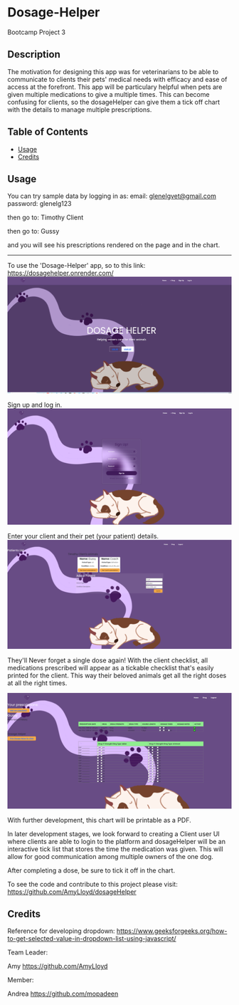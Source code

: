 # Dosage-Helper

Bootcamp Project 3

## Description
The motivation for designing this app was for veterinarians to be able to communicate to clients their pets' medical needs with efficacy and ease of access at the forefront. This app will be particulary helpful when pets are given multiple medications to give a multiple times. This can become confusing for clients, so the dosageHelper can give them a tick off chart with the details to manage multiple prescriptions. 


## Table of Contents
- [Usage](#usage)
- [Credits](#credits)

## Usage

You can try sample data by logging in as:
email: glenelgvet@gmail.com
password: glenelg123

then go to:
Timothy Client

then go to: 
Gussy

and you will see his prescriptions rendered on the page and in the chart.

---------
To use the 'Dosage-Helper' app, so to this link: https://dosagehelper.onrender.com/
!['Dosage-Helper' landing page with purple accented logo and background design.](./assets/images/Landing_page.PNG) 

Sign up and log in.
![Sign-up form ready to be filled in](./assets/images/Signup_page.PNG)

Enter your client and their pet (your patient) details.
![Patient list appears with form to add another patient](./assets/images/Patients_list.PNG)

They'll Never forget a single dose again! With the client checklist, all medications prescribed will appear as a tickable checklist that's easily printed for the client. This way their beloved animals get all the right doses at all the right times.

![Client medication checklist with a tickbox function](./assets/images/prescription_historyanddosageHelper_chart.PNG)

With further development, this chart will be printable as a PDF. 

In later development stages, we look forward to creating a Client user UI where clients are able to login to the platform and dosageHelper will be an interactive tick list that stores the time the medication was given. This will allow for good communication among multiple owners of the one dog. 

After completing a dose, be sure to tick it off in the chart. 

To see the code and contribute to this project please visit: https://github.com/AmyLloyd/dosageHelper

## Credits
Reference for developing dropdown:
https://www.geeksforgeeks.org/how-to-get-selected-value-in-dropdown-list-using-javascript/

Team Leader: 

Amy https://github.com/AmyLloyd 

Member: 

Andrea https://github.com/mopadeen 
